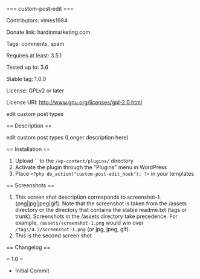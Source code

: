 === custom-post-edit ===

Contributors: vimes1984

Donate link: hardinmarketing.com

Tags: comments, spam

Requires at least: 3.5.1

Tested up to: 3.6

Stable tag: 1.0.0

License: GPLv2 or later

License URI: http://www.gnu.org/licenses/gpl-2.0.html

edit custom post types

== Description ==

edit custom post types (Longer description here)

== Installation ==

1. Upload `` to the `/wp-content/plugins/` directory
1. Activate the plugin through the "Plugins" menu in WordPress
1. Place `<?php do_action("custom-post-edit_hook"); ?>` in your templates

== Screenshots ==

1. This screen shot description corresponds to screenshot-1.(png|jpg|jpeg|gif). Note that the screenshot is taken from
the /assets directory or the directory that contains the stable readme.txt (tags or trunk). Screenshots in the /assets
directory take precedence. For example, `/assets/screenshot-1.png` would win over `/tags/4.3/screenshot-1.png`
(or jpg, jpeg, gif).
2. This is the second screen shot

== Changelog ==

= 1.0 =
* Initial Commit